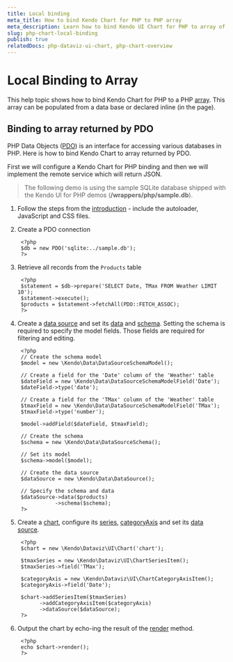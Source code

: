```yaml
---
title: Local binding
meta_title: How to bind Kendo Chart for PHP to PHP array
meta_description: Learn how to bind Kendo UI Chart for PHP to array of data
slug: php-chart-local-binding
publish: true
relatedDocs: php-dataviz-ui-chart, php-chart-overview
---
```


# Local Binding to Array

This help topic shows how to bind Kendo Chart for PHP to a PHP [array](http://php.net/manual/en/language.types.array.php). This array
can be populated from a data base or declared inline (in the page).

## Binding to array returned by PDO

PHP Data Objects ([PDO](http://www.php.net/manual/en/intro.pdo.php)) is an interface for accessing various databases in PHP. Here is how to bind Kendo Chart to array
returned by PDO.

First we will configure a Kendo Chart for PHP binding and then we will implement the remote service which will return JSON.


> The following demo is using the sample SQLite database shipped with the Kendo UI for PHP demos (**/wrappers/php/sample.db**).

1. Follow the steps from the [introduction](/getting-started/using-kendo-with/php/introduction) - include the autoloader, JavaScript and CSS files.
1. Create a PDO connection

        <?php
        $db = new PDO('sqlite:../sample.db');
        ?>
1. Retrieve all records from the `Products` table

        <?php
        $statement = $db->prepare('SELECT Date, TMax FROM Weather LIMIT 10');
        $statement->execute();
        $products = $statement->fetchAll(PDO::FETCH_ASSOC);
        ?>
1. Create a [data source](/api/wrappers/php/Kendo/Data/DataSource) and set its [data](/api/wrappers/php/Kendo/Data/DataSource#data) and [schema](/api/wrappers/php/Kendo/Data/DataSource#schema). Setting the schema is required to specify the model fields. Those fields are required for filtering and editing.

        <?php
        // Create the schema model
        $model = new \Kendo\Data\DataSourceSchemaModel();

        // Create a field for the 'Date' column of the 'Weather' table
        $dateField = new \Kendo\Data\DataSourceSchemaModelField('Date');
        $dateField->type('date');

        // Create a field for the 'TMax' column of the 'Weather' table
        $tmaxField = new \Kendo\Data\DataSourceSchemaModelField('TMax');
        $tmaxField->type('number');

        $model->addField($dateField, $tmaxField);

        // Create the schema
        $schema = new \Kendo\Data\DataSourceSchema();

        // Set its model
        $schema->model($model);

        // Create the data source
        $dataSource = new \Kendo\Data\DataSource();

        // Specify the schema and data
        $dataSource->data($products)
                   ->schema($schema);
        ?>
1. Create a [chart](/api/wrappers/php/Kendo/Dataviz/UI/Chart), configure its [series](/api/wrappers/php/Kendo/Dataviz/UI/Chart#addSeriesItem), [categoryAxis](/api/wrappers/php/Kendo/Dataviz/UI/Chart#addCategoryAxisItem) and set its [data source](/api/wrappers/php/Kendo/Dataviz/UI/Chart#datasource).

        <?php
        $chart = new \Kendo\Dataviz\UI\Chart('chart');

        $tmaxSeries = new \Kendo\Dataviz\UI\ChartSeriesItem();
        $tmaxSeries->field('TMax');

        $categoryAxis = new \Kendo\Dataviz\UI\ChartCategoryAxisItem();
        $categoryAxis->field('Date');

        $chart->addSeriesItem($tmaxSeries)
              ->addCategoryAxisItem($categoryAxis)
              ->dataSource($dataSource);
        ?>
1. Output the chart by echo-ing the result of the [render](/api/wrappers/php/Kendo/UI/Widget#render) method.

        <?php
        echo $chart->render();
        ?>


